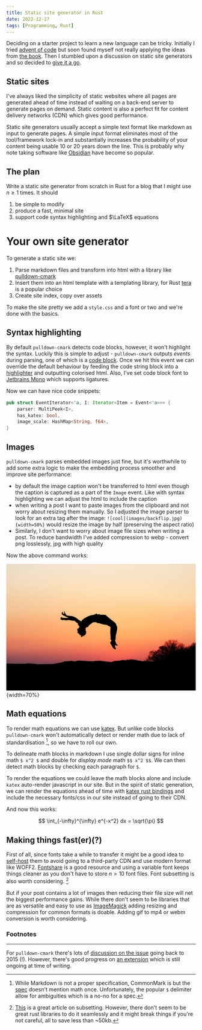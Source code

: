 ```yaml
---
title: Static site generator in Rust
date: 2022-12-27
tags: [Programming, Rust]
---
```


Deciding on a starter project to learn a new language can be tricky. Initially I tried [advent of code](https://adventofcode.com/) but soon found myself not really applying the ideas from [the book](https://doc.rust-lang.org/book/). Then I stumbled upon a discussion on static site generators and so decided to [give it a go](https://github.com/rudolfsg/blog).

## Static sites

I've always liked the simplicity of static websites where all pages are generated ahead of time instead of waiting on a back-end server to generate pages on demand. Static content is also a perfect fit for content delivery networks (CDN) which gives good performance. 

Static site generators usually accept a simple text format like markdown as input to generate pages. A simple input format eliminates most of the tool/framework lock-in and substantially increases the probability of your content being usable 10 or 20 years down the line. This is probably why note taking software like [Obsidian](https://obsidian.md/) have become so popular. 

## The plan

Write a static site generator from scratch in Rust for a blog that I might use $n \geq 1$ times. It should
1. be simple to modify
2. produce a fast, minimal site
3. support code syntax highlighting and $\LaTeX$ equations


# Your own site generator

To generate a static site we:
1. Parse markdown files and transform into html with a library like [pulldown-cmark](https://github.com/raphlinus/pulldown-cmark)
2. Insert them into an html template with a templating library, for Rust [tera](https://github.com/Keats/tera) is a popular choice
3. Create site index, copy over assets

To make the site pretty we add a `style.css` and a font or two and we're done with the basics. 

## Syntax highlighting

By default `pulldown-cmark` detects code blocks, however, it won't highlight the syntax. Luckily this is simple to adjust - `pulldown-cmark` outputs _events_ during parsing, one of which is a [code block](https://docs.rs/pulldown-cmark/latest/pulldown_cmark/enum.Tag.html#variant.CodeBlock). Once we hit this event we can override the default behaviour by feeding the code string block into a [highlighter](https://crates.io/crates/syntect) and outputting colorised html. Also, I've set code block font to [Jetbrains Mono](https://www.jetbrains.com/lp/mono/) which supports ligatures.

Now we can have nice code snippets:

```rust
pub struct EventIterator<'a, I: Iterator<Item = Event<'a>>> {
    parser: MultiPeek<I>,
    has_katex: bool,
    image_scale: HashMap<String, f64>,
}
```

## Images 

`pulldown-cmark` parses embedded images just fine, but it's worthwhile to add some extra logic to make the embedding process smoother and improve site performance:

* by default the image caption won't be transferred to html even though the caption is captured as a part of the `Image` event. Like with syntax highlighting we can adjust the html to include the caption 
* when writing a post I want to paste images from the clipboard and not worry about resizing them manually. So I adjusted the image parser to look for an extra tag after the image: `![cool](images/backflip.jpg){width=50%}` would resize the image by half (preserving the aspect ratio) 
* Similarly, I don't want to worry about image file sizes when writing a post. To reduce bandwidth I've added compression to webp - convert png losslessly, jpg with high quality 

Now the above command works:

![cool](images/backflip.jpg){width=70%}

## Math equations

To render math equations we can use [katex](https://katex.org/). But unlike code blocks `pulldown-cmark` won't automatically detect or render math due to lack of standardisation [^math], so we have to roll our own.

To delineate math blocks in markdown I use single dollar signs for inline math `$ x^2 $` and double for _display mode_ math `$$ x^2 $$`. We can then detect math blocks by checking each paragraph for `$`.

To render the equations we could leave the math blocks alone and include `katex` auto-render javascript in our site. But in the spirit of static generation, we can render the equations ahead of time with [katex rust bindings](https://docs.rs/katex/latest/katex/) and include the necessary fonts/css in our site instead of going to their CDN. 

And now this works:

$$ \int_{-\infty}^{\infty} e^{-x^2} dx = \sqrt{\pi} $$


## Making things fast(er)(?)

First of all, since fonts take a while to transfer it might be a good idea to [self-host](https://www.tunetheweb.com/blog/should-you-self-host-google-fonts/) them to avoid going to a third-party CDN and use modern format like WOFF2. [Fontshare](https://www.fontshare.com/) is a good resource and using a variable font keeps things cleaner as you don't have to store $n>10$ font files. Font subsetting is also worth considering. [^font] 

But if your post contains a lot of images then reducing their file size will net the biggest performance gains. While there don't seem to be libraries that are as versatile and easy to use as [ImageMagick](https://imagemagick.org/index.php) adding resizing and compression for common formats is doable. Adding gif to mp4 or webm conversion is worth considering. 


### Footnotes
___

[^math]: While Markdown is not a proper specification, CommonMark is but the [spec](https://spec.commonmark.org/) doesn't mention math once. Unfortunately, the popular `$` delimiter allow for ambiguities which is a no-no for a spec.

For `pulldown-cmark` there's lots of [discussion on the issue](https://github.com/raphlinus/pulldown-cmark/issues/6) going back to 2015 (!). However, there's good progress on [an extension](https://github.com/raphlinus/pulldown-cmark/pull/622) which is still ongoing at time of writing. 

[^font]: [This](https://markoskon.com/creating-font-subsets/) is a great article on subsetting. However, there don't seem to be great rust libraries to do it seamlessly and it might break things if you're not careful, all to save less than ~50kb.
